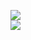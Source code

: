 [![](https://img.shields.io/badge/Made%20With-Github%20Spray-lightgrey.svg?style=for-the-badge&logo=github)](https://github.com/Annihil/github-spray#17710)  
[![](https://i.imgur.com/2DrTn0Z.gif)](https://github.com/Annihil/github-spray)